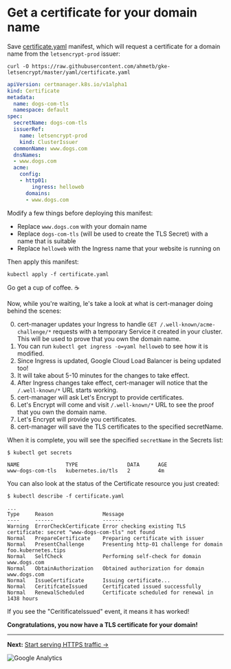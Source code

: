 <!--
Copyright 2018 Google Inc.

Licensed under the Apache License, Version 2.0 (the "License");
you may not use this file except in compliance with the License.
You may obtain a copy of the License at

    https://www.apache.org/licenses/LICENSE-2.0

Unless required by applicable law or agreed to in writing, software
distributed under the License is distributed on an "AS IS" BASIS,
WITHOUT WARRANTIES OR CONDITIONS OF ANY KIND, either express or implied.
See the License for the specific language governing permissions and
limitations under the License.
-->

# Get a certificate for your domain name

Save [certificate.yaml](yaml/certificate.yaml) manifest, which will request
a certificate for a domain name from the `letsencrypt-prod` issuer:

    curl -O https://raw.githubusercontent.com/ahmetb/gke-letsencrypt/master/yaml/certificate.yaml

```yaml
apiVersion: certmanager.k8s.io/v1alpha1
kind: Certificate
metadata:
  name: dogs-com-tls
  namespace: default
spec:
  secretName: dogs-com-tls
  issuerRef:
    name: letsencrypt-prod
    kind: ClusterIssuer
  commonName: www.dogs.com
  dnsNames:
  - www.dogs.com
  acme:
    config:
    - http01:
        ingress: helloweb
      domains:
      - www.dogs.com
```

Modify a few things before deploying this manifest:

- Replace `www.dogs.com` with your domain name
- Replace `dogs-com-tls` (will be used to create the TLS Secret) with a name
  that is suitable
- Replace `helloweb` with the Ingress name that your website is running on

Then apply this manifest:

    kubectl apply -f certificate.yaml

Go get a cup of coffee. :coffee:

Now, while you're waiting, le's take a look at what is cert-manager doing 
behind the scenes:

0. cert-manager updates your Ingress to handle `GET /.well-known/acme-challenge/*` requests with a temporary Service it created in your cluster. This will be used to prove that you own the domain name.
0. You can run `kubectl get ingress -o=yaml helloweb` to see how it is modified.
0. Since Ingress is updated, Google Cloud Load Balancer is being updated too!
0. It will take about 5-10 minutes for the changes to take effect.
0. After Ingress changes take effect, cert-manager will notice that the `/.well-known/*` URL starts working.
0. cert-manager will ask Let's Encrypt to provide certificates.
0. Let's Encrypt will come and visit `/.well-known/*` URL to see the proof that you own the domain name.
0. Let's Encrypt will provide you certificates.
0. cert-manager will save the TLS certificates to the specified secretName.

When it is complete, you will see the specified `secretName` in the Secrets list:

    $ kubectl get secrets

    NAME               TYPE                DATA      AGE
    www-dogs-com-tls   kubernetes.io/tls   2         4m

You can also look at the status of the Certificate resource you just created:

    $ kubectl describe -f certificate.yaml

    ...
    Type     Reason                Message
    ----     ------                -------
    Warning  ErrorCheckCertificate Error checking existing TLS certificate: secret "www-dogs-com-tls" not found
    Normal   PrepareCertificate    Preparing certificate with issuer
    Normal   PresentChallenge      Presenting http-01 challenge for domain foo.kubernetes.tips
    Normal   SelfCheck             Performing self-check for domain www.dogs.com
    Normal   ObtainAuthorization   Obtained authorization for domain www.dogs.com
    Normal   IssueCertificate      Issuing certificate...
    Normal   CeritifcateIssued     Certificated issued successfully
    Normal   RenewalScheduled      Certificate scheduled for renewal in 1438 hours

If you see the "CeritificateIssued" event, it means it has worked!

**Congratulations, you now have a TLS certificate for your domain!**

-----

**Next:** [Start serving HTTPS traffic &rarr;](60-start-serving-https.md)



![Google Analytics](https://ga-beacon.appspot.com/UA-2609286-16/50-get-a-certificate?pixel)
